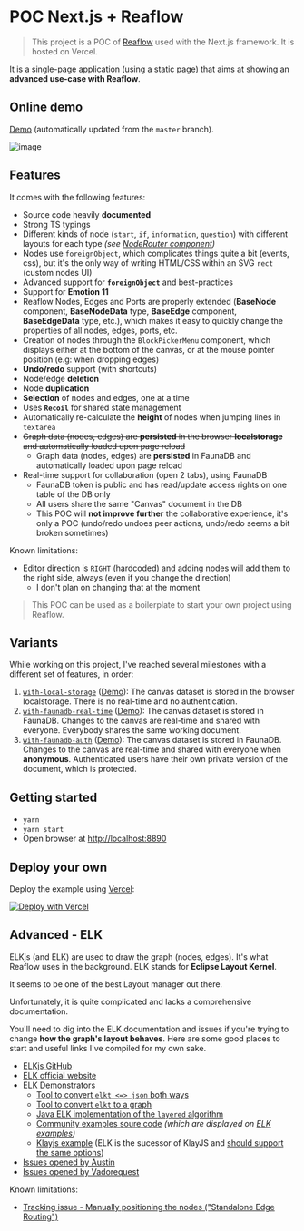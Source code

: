 # POC Next.js + Reaflow

> This project is a POC of [Reaflow](https://github.com/reaviz/reaflow) used with the Next.js framework. It is hosted on Vercel.

It is a single-page application (using a static page) that aims at showing an **advanced use-case with Reaflow**.

## Online demo

[Demo](https://poc-nextjs-reaflow.vercel.app/) (automatically updated from the `master` branch).

![image](https://user-images.githubusercontent.com/3807458/109431687-08bf1680-7a08-11eb-98bd-31fa91e21680.png)

## Features

It comes with the following features:
- Source code heavily **documented**
- Strong TS typings
- Different kinds of node (`start`, `if`, `information`, `question`) with different layouts for each type _(see [NodeRouter component](blob/main/src/components/nodes/NodeRouter.tsx))_
- Nodes use `foreignObject`, which complicates things quite a bit (events, css), but it's the only way of writing HTML/CSS within an SVG `rect` (custom nodes UI)
- Advanced support for **`foreignObject`** and best-practices
- Support for **Emotion 11**
- Reaflow Nodes, Edges and Ports are properly extended (**BaseNode** component, **BaseNodeData** type, **BaseEdge** component, **BaseEdgeData** type, etc.), 
  which makes it easy to quickly change the properties of all nodes, edges, ports, etc.
- Creation of nodes through the `BlockPickerMenu` component, which displays either at the bottom of the canvas, or at the mouse pointer position (e.g: when dropping edges)
- **Undo/redo** support (with shortcuts)
- Node/edge **deletion**
- Node **duplication**
- **Selection** of nodes and edges, one at a time 
- Uses **`Recoil`** for shared state management
- Automatically re-calculate the **height** of nodes when jumping lines in `textarea`
- ~~Graph data (nodes, edges) are **persisted** in the browser **localstorage** and automatically loaded upon page reload~~
  - Graph data (nodes, edges) are **persisted** in FaunaDB and automatically loaded upon page reload
- Real-time support for collaboration (open 2 tabs), using FaunaDB
  - FaunaDB token is public and has read/update access rights on one table of the DB only
  - All users share the same "Canvas" document in the DB
  - This POC will **not improve further** the collaborative experience, it's only a POC (undo/redo undoes peer actions, undo/redo seems a bit broken sometimes)

Known limitations:
- Editor direction is `RIGHT` (hardcoded) and adding nodes will add them to the right side, always (even if you change the direction)
    - I don't plan on changing that at the moment

> This POC can be used as a boilerplate to start your own project using Reaflow.

## Variants

While working on this project, I've reached several milestones with a different set of features, in order:

1. [`with-local-storage`](https://github.com/Vadorequest/poc-nextjs-reaflow/tree/with-local-storage) 
   ([Demo](https://poc-nextjs-reaflow-git-with-local-storage-ambroise-dhenain.vercel.app/)): 
   The canvas dataset is stored in the browser localstorage. 
   There is no real-time and no authentication.
1. [`with-faunadb-real-time`](https://github.com/Vadorequest/poc-nextjs-reaflow/tree/with-faunadb-real-time) 
   ([Demo](https://poc-nextjs-reaflow-git-with-faunadb-real-time-ambroise-dhenain.vercel.app/)): 
   The canvas dataset is stored in FaunaDB. 
   Changes to the canvas are real-time and shared with everyone. 
   Everybody shares the same working document.
1. [`with-faunadb-auth`](https://github.com/Vadorequest/poc-nextjs-reaflow/tree/with-faunadb-auth) 
   ([Demo](https://poc-nextjs-reaflow-git-with-faunadb-auth-ambroise-dhenain.vercel.app/)): 
   The canvas dataset is stored in FaunaDB. 
   Changes to the canvas are real-time and shared with everyone when **anonymous**. 
   Authenticated users have their own private version of the document, which is protected.

## Getting started

- `yarn`
- `yarn start`
- Open browser at [http://localhost:8890](http://localhost:8890)

## Deploy your own

Deploy the example using [Vercel](https://vercel.com):

[![Deploy with Vercel](https://vercel.com/button)](https://vercel.com/new/git/external?repository-url=https://github.com/Vadorequest/poc-nextjs-reaflow&project-name=poc-nextjs-reaflow&repository-name=poc-nextjs-reaflow)

## Advanced - ELK

ELKjs (and ELK) are used to draw the graph (nodes, edges). 
It's what Reaflow uses in the background.
ELK stands for **Eclipse Layout Kernel**.

It seems to be one of the best Layout manager out there.

Unfortunately, it is quite complicated and lacks a comprehensive documentation.

You'll need to dig into the ELK documentation and issues if you're trying to change **how the graph's layout behaves**. 
Here are some good places to start and useful links I've compiled for my own sake.

- [ELKjs GitHub](https://github.com/kieler/elkjs)
- [ELK official website](https://www.eclipse.org/elk/)
- [ELK Demonstrators](https://rtsys.informatik.uni-kiel.de/elklive/index.html)
  - [Tool to convert `elkt <=> json` both ways](https://rtsys.informatik.uni-kiel.de/elklive/conversion.html)
  - [Tool to convert `elkt` to a graph](https://rtsys.informatik.uni-kiel.de/elklive/elkgraph.html)
  - [Java ELK implementation of the `layered` algorithm](https://github.com/eclipse/elk/tree/master/plugins/org.eclipse.elk.alg.layered/src/org/eclipse/elk/alg/layered/p2layers)
  - [Community examples soure code](https://github.com/eclipse/elk-models/tree/master/examples) _(which are displayed on [ELK examples](https://rtsys.informatik.uni-kiel.de/elklive/examples.html))_
  - [Klayjs example](http://kieler.github.io/klayjs-d3/examples/interactive) (ELK is the sucessor of KlayJS and [should support the same options](https://github.com/kieler/elkjs/issues/122#issuecomment-777781503))
- [Issues opened by Austin](https://github.com/kieler/elkjs/issues?q=is%3Aissue+sort%3Aupdated-desc+author%3Aamcdnl)
- [Issues opened by Vadorequest](https://github.com/kieler/elkjs/issues?q=is%3Aissue+sort%3Aupdated-desc+author%3Avadorequest)

Known limitations:
- [Tracking issue - Manually positioning the nodes ("Standalone Edge Routing")](https://github.com/eclipse/elk/issues/315)
